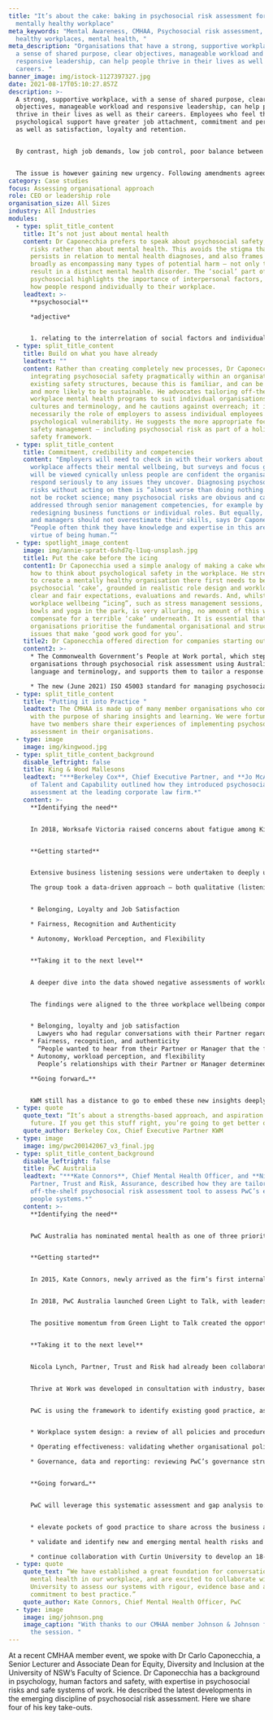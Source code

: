 ```yaml
---
title: "It’s about the cake: baking in psychosocial risk assessment for a
  mentally healthy workplace"
meta_keywords: "Mental Awareness, CMHAA, Psychosocial risk assessment, mentally
  healthy workplaces, mental health, "
meta_description: "Organisations that have a strong, supportive workplace, with
  a sense of shared purpose, clear objectives, manageable workload and
  responsive leadership, can help people thrive in their lives as well as their
  careers. "
banner_image: img/istock-1127397327.jpg
date: 2021-08-17T05:10:27.857Z
description: >-
  A strong, supportive workplace, with a sense of shared purpose, clear
  objectives, manageable workload and responsive leadership, can help people
  thrive in their lives as well as their careers. Employees who feel they have
  psychological support have greater job attachment, commitment and performance,
  as well as satisfaction, loyalty and retention.


  By contrast, high job demands, low job control, poor balance between effort and reward, injustices, role stress, bullying and low social support in the workplace are associated with an increased risk of developing mental health problems that are every bit as damaging as physical injuries. But unlike well-established systems to document physical injury risks, assessing the impact of the workplace on mental health is uncharted territory for many organisations. 


  The issue is however gaining new urgency. Following amendments agreed in May to the national model Work Health and Safety Regulations, employers will soon be obliged to systematically assess and mitigate psychosocial risks in the same way as physical risks, and subject to the same penalties for breaches.
category: Case studies
focus: Assessing organisational approach
role: CEO or leadership role
organisation_size: All Sizes
industry: All Industries
modules:
  - type: split_title_content
    title: It’s not just about mental health
    content: Dr Caponecchia prefers to speak about psychosocial safety, hazards and
      risks rather than about mental health. This avoids the stigma that
      persists in relation to mental health diagnoses, and also frames the issue
      broadly as encompassing many types of potential harm – not only those that
      result in a distinct mental health disorder. The ‘social’ part of
      psychosocial highlights the importance of interpersonal factors, not just
      how people respond individually to their workplace.
    leadtext: >-
      **psychosocial**

      *adjective*


      1. relating to the interrelation of social factors and individual thought and behaviour.
  - type: split_title_content
    title: Build on what you have already
    leadtext: ""
    content: Rather than creating completely new processes, Dr Caponecchia favours
      integrating psychosocial safety pragmatically within an organisation’s
      existing safety structures, because this is familiar, and can be flexible
      and more likely to be sustainable. He advocates tailoring off-the-shelf
      workplace mental health programs to suit individual organisations’ needs,
      cultures and terminology, and he cautions against overreach; it is not
      necessarily the role of employers to assess individual employees for
      psychological vulnerability. He suggests the more appropriate focus is on
      safety management – including psychosocial risk as part of a holistic
      safety framework.
  - type: split_title_content
    title: Commitment, credibility and competencies
    content: "Employers will need to check in with their workers about how the
      workplace affects their mental wellbeing, but surveys and focus groups
      will be viewed cynically unless people are confident the organisation will
      respond seriously to any issues they uncover. Diagnosing psychosocial
      risks without acting on them is “almost worse than doing nothing.” It may
      not be rocket science; many psychosocial risks are obvious and can be
      addressed through senior management competencies, for example by
      redesigning business functions or individual roles. But equally, leaders
      and managers should not overestimate their skills, says Dr Caponecchia:
      “People often think they have knowledge and expertise in this area by
      virtue of being human.”"
  - type: spotlight_image_content
    image: img/annie-spratt-6shd7q-l1uq-unsplash.jpg
    title1: Put the cake before the icing
    content1: Dr Caponecchia used a simple analogy of making a cake when describing
      how to think about psychological safety in the workplace. He stressed that
      to create a mentally healthy organisation there first needs to be a solid
      psychosocial ‘cake’, grounded in realistic role design and workload, with
      clear and fair expectations, evaluations and rewards. And, whilst
      workplace wellbeing “icing”, such as stress management sessions, fruit
      bowls and yoga in the park, is very alluring, no amount of this will
      compensate for a terrible ‘cake’ underneath. It is essential that
      organisations prioritise the fundamental organisational and structural
      issues that make ‘good work good for you’.
    title2: Dr Caponecchia offered direction for companies starting out…
    content2: >-
      * The Commonwealth Government’s People at Work portal, which steps
      organisations through psychosocial risk assessment using Australian
      language and terminology, and supports them to tailor a response.

      * The new (June 2021) ISO 45003 standard for managing psychosocial risks in the workplace, which highlights the opportunity not just to avoid harm but also to increase job satisfaction, employee commitment and productivity: “Everything you do to manage risk is working at more than one level. You’re not only controlling the risks but communicating something about your values, telling people what you’re actually about.”
  - type: split_title_content
    title: "Putting it into Practice "
    leadtext: The CMHAA is made up of many member organisations who come together
      with the purpose of sharing insights and learning. We were fortunate to
      have two members share their experiences of implementing psychosocial risk
      assessment in their organisations.
  - type: image
    image: img/kingwood.jpg
  - type: split_title_content_background
    disable_leftright: false
    title: King & Wood Mallesons
    leadtext: "***Berkeley Cox**, Chief Executive Partner, and **Jo McAlpine**, Head
      of Talent and Capability outlined how they introduced psychosocial risk
      assessment at the leading corporate law firm.*"
    content: >-
      **Identifying the need**


      In 2018, Worksafe Victoria raised concerns about fatigue among King & Wood Mallesons (KWM) employees assisting clients in response to the Royal Commission into Misconduct in the Banking, Superannuation and Financial Services Industry. This situation was difficult for KWM given the importance it placed on the health, safety and wellbeing of its people, but ultimately it provided a catalyst for renewing and enhancing its focus on this critical issue.


      **Getting started**


      Extensive business listening sessions were undertaken to deeply understand the day-to-day experiences of KWM’s people, alongside reviews of systemic, cultural and structural issues impacting wellbeing. A core team, led by the Chief Executive Partner, then decided to engage Positive Group, world-leading experts in psychology and neuroscience, and work directly with its Co-Founder and Director, Dr Brian Marien, to audit KWM’s psychological wellbeing.

      The group took a data-driven approach – both qualitative (listening to people, clients and experts) and quantitative (statistical methods to measure psychological health and wellbeing) to identify patterns and risk factors which were then used to inform strategy. They analysed 75,000+ unique data points which identified three critical components to psychological wellbeing at KWM:


      * Belonging, Loyalty and Job Satisfaction

      * Fairness, Recognition and Authenticity 

      * Autonomy, Workload Perception, and Flexibility


      **Taking it to the next level** 


      A deeper dive into the data showed negative assessments of workloads were not directly correlated to billable hours; the perception of workload as being reasonable or unreasonable was most closely linked to team dynamics and the support of KWM Partners. “The relationship with your Partner has the potential to be highly protective,” said Jo McAlpine. “Leaders can be role models, leading through flexing and trusting their team members, and demonstrating that trust.” The objective was not for everyone to be at the top of every wellbeing domain all the time, but to create an environment where people felt supported through work and personal challenges.


      The findings were aligned to the three workplace wellbeing components:


      * Belonging, loyalty and job satisfaction
        Lawyers who had regular conversations with their Partner regarding their career progression were more likely to report that their Partner cared about their wellbeing. Those who felt they could have an attractive career at KWM, or access to other ways to grow their skills and experience with the firm, demonstrated a higher sense of belonging, loyalty and job satisfaction.
      * Fairness, recognition, and authenticity
        “People wanted to hear from their Partner or Manager that the fairness agenda is important to them,” Ms McAlpine said. “It’s not just the awards and $100 vouchers. It’s about the application of policies, getting time back and rest and recovery, whether these were being applied consistently.”
      * Autonomy, workload perception, and flexibility
        People’s relationships with their Partner or Manager determined whether they felt empowered in their work and ability to manage the workload. Closer individual relationships promoted mutual trust, improving people’s sense of autonomy, coping and the perception that they can work flexibly.

      **Going forward…**


      KWM still has a distance to go to embed these new insights deeply into company policies, practices, and culture, said Chief Executive Partner Berkeley Cox, but the work to date has created a positive foundation. Listening to employees was not only about being open to constructive feedback, he said, but inviting them to recount positive experiences too. “It’s about a strengths-based approach, and aspiration for the future. If you get this stuff right, you’re going to get better outcomes.”
  - type: quote
    quote_text: “It’s about a strengths-based approach, and aspiration for the
      future. If you get this stuff right, you’re going to get better outcomes.”
    quote_author: Berkeley Cox, Chief Executive Partner KWM
  - type: image
    image: img/pwc200142067_v3_final.jpg
  - type: split_title_content_background
    disable_leftright: false
    title: PwC Australia
    leadtext: "***Kate Connors**, Chief Mental Health Officer, and **Nicola Lynch**,
      Partner, Trust and Risk, Assurance, described how they are tailoring an
      off-the-shelf psychosocial risk assessment tool to assess PwC’s existing
      people systems.*"
    content: >-
      **Identifying the need**


      PwC Australia has nominated mental health as one of three priority social impact areas.  Acknowledging the importance of “walking the talk”, PwC has committed to mental health and wellbeing as a central area of focus with its own 8000 employees across Australia. 


      **Getting started**


      In 2015, Kate Connors, newly arrived as the firm’s first internal psychologist and Head of Wellbeing, identified the Green Light to Talk initiative, developed by PwC in the UK. The UK firm had launched Green Light to Talk as a way to reduce stigma, promote open workplace conversations and increase awareness of mental health support available within the organisation.


      In 2018, PwC Australia launched Green Light to Talk, with leaders sharing personal stories about their own experiences with mental ill health, and advocating the importance of accessing professional support when required. This was followed by a commitment to establishing an organisation-wide community of trained mental health first aiders, known as Green Light to Talk Advocates. An internal review of the program has demonstrated a positive impact in the reduction of stigma and an increase in professional help-seeking, as measured by increased use of PwC’s Employee Assistance Program (EAP).


      The positive momentum from Green Light to Talk created the opportunity for PwC to apply additional rigour, and a systematic approach to the management of psychological risks within the organisation, as a natural next step.    


      **Taking it to the next level** 


      Nicola Lynch, Partner, Trust and Risk had already been collaborating with Curtin University’s Future of Work Institute on a range of workplace mental health projects, including the practical application of the evidence-based Thrive at Work framework. 


      Thrive at Work was developed in consultation with industry, based on an extensive evaluation of the academic literature. It provides organisations with a clear and comprehensive set of strategies to effectively manage mental health within workplaces. There are three pillars to the framework - mitigate illness, prevent harm, and promote thriving.    


      PwC is using the framework to identify existing good practice, as well as gaps and opportunities for improvement, relating to:


      * Workplace system design: a review of all policies and procedures that mitigate illness, prevent harm and promote thriving.

      * Operating effectiveness: validating whether organisational policies and procedures are being applied and having the impact PwC intended on mental health.

      * Governance, data and reporting: reviewing PwC’s governance structures, data and reporting systems to assess against best practice and drive continuous improvement.


      **Going forward…**


      PwC will leverage this systematic assessment and gap analysis to:


      * elevate pockets of good practice to share across the business and create a more consistent application of what is working well.

      * validate and identify new and emerging mental health risks and controls for inclusion in the PwC risk register

      * continue collaboration with Curtin University to develop an 18-month roadmap, to embed the Thrive at Work framework, inform best practice and embed evidence-based workplace mental health strategies throughout the organisation.
  - type: quote
    quote_text: “We have established a great foundation for conversations about
      mental health in our workplace, and are excited to collaborate with Curtin
      University to assess our systems with rigour, evidence base and a
      commitment to best practice.”
    quote_author: Kate Connors, Chief Mental Health Officer, PwC
  - type: image
    image: img/johnson.png
    image_caption: "With thanks to our CMHAA member Johnson & Johnson for hosting
      the session. "
---
```

At a recent CMHAA member event, we spoke with Dr Carlo Caponecchia, a Senior Lecturer and Associate Dean for Equity, Diversity and Inclusion at the University of NSW’s Faculty of Science. Dr Caponecchia has a background in psychology, human factors and safety, with expertise in psychosocial risks and safe systems of work. He described the latest developments in the emerging discipline of psychosocial risk assessment.  Here we share four of his key take-outs.